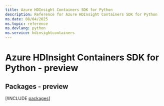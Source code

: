 ```yaml
---
title: Azure HDInsight Containers SDK for Python
description: Reference for Azure HDInsight Containers SDK for Python
ms.date: 08/04/2025
ms.topic: reference
ms.devlang: python
ms.service: hdinsightcontainers
---
```

# Azure HDInsight Containers SDK for Python - preview
## Packages - preview
[!INCLUDE [packages](hdinsight-containers-index.md)]